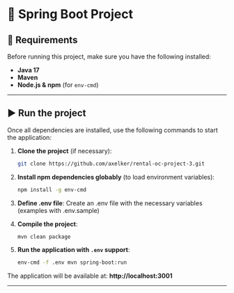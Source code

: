 # 📌 Spring Boot Project

## 🚀 Requirements
Before running this project, make sure you have the following installed:

- **Java 17**
- **Maven**
- **Node.js & npm** (for `env-cmd`)

---

## ▶️ Run the project
Once all dependencies are installed, use the following commands to start the application:

1. **Clone the project** (if necessary):
   ```sh
   git clone https://github.com/axelker/rental-oc-project-3.git
   ```

2. **Install npm dependencies globably** (to load environment variables):
   ```sh
   npm install -g env-cmd
   ```

3. **Define .env file**:
Create an .env file with the necessary variables (examples with .env.sample)

4. **Compile the project**:
   ```sh
   mvn clean package
   ```

5. **Run the application with `.env` support**:
   ```sh
   env-cmd -f .env mvn spring-boot:run
   ```

The application will be available at: **http://localhost:3001**

---

